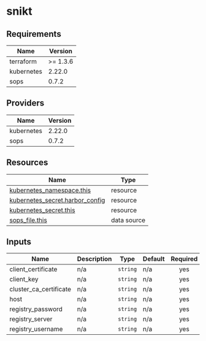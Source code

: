 # snikt

<!-- BEGIN_TF_DOCS -->
## Requirements

| Name | Version |
|------|---------|
| terraform | >= 1.3.6 |
| kubernetes | 2.22.0 |
| sops | 0.7.2 |

## Providers

| Name | Version |
|------|---------|
| kubernetes | 2.22.0 |
| sops | 0.7.2 |

## Resources

| Name | Type |
|------|------|
| [kubernetes_namespace.this](https://registry.terraform.io/providers/hashicorp/kubernetes/2.22.0/docs/resources/namespace) | resource |
| [kubernetes_secret.harbor_config](https://registry.terraform.io/providers/hashicorp/kubernetes/2.22.0/docs/resources/secret) | resource |
| [kubernetes_secret.this](https://registry.terraform.io/providers/hashicorp/kubernetes/2.22.0/docs/resources/secret) | resource |
| [sops_file.this](https://registry.terraform.io/providers/carlpett/sops/0.7.2/docs/data-sources/file) | data source |

## Inputs

| Name | Description | Type | Default | Required |
|------|-------------|------|---------|:--------:|
| client\_certificate | n/a | `string` | n/a | yes |
| client\_key | n/a | `string` | n/a | yes |
| cluster\_ca\_certificate | n/a | `string` | n/a | yes |
| host | n/a | `string` | n/a | yes |
| registry\_password | n/a | `string` | n/a | yes |
| registry\_server | n/a | `string` | n/a | yes |
| registry\_username | n/a | `string` | n/a | yes |
<!-- END_TF_DOCS -->
